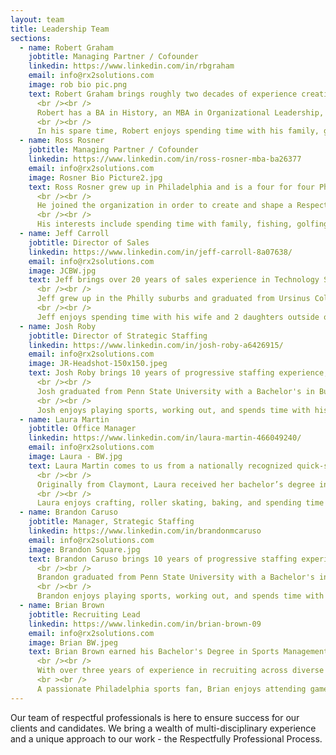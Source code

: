 ```yaml
---
layout: team
title: Leadership Team
sections:
  - name: Robert Graham
    jobtitle: Managing Partner / Cofounder
    linkedin: https://www.linkedin.com/in/rbgraham
    email: info@rx2solutions.com
    image: rob bio pic.png
    text: Robert Graham brings roughly two decades of experience creating Human Capital and Talent Acquisition Strategies for Technology and Life Science Companies. Robert's unique perspective on Staff Augmentation is leveraging technology to provide a customized, efficient solution. Robert is a technologist at heart who understands how to build highly functioning and dynamic teams.
      <br /><br />
      Robert has a BA in History, an MBA in Organizational Leadership, and is a Certified Scrum Master.
      <br /><br />
      In his spare time, Robert enjoys spending time with his family, going to the beach, and tinkering with technology.
  - name: Ross Rosner
    jobtitle: Managing Partner / Cofounder
    linkedin: https://www.linkedin.com/in/ross-rosner-mba-ba26377
    email: info@rx2solutions.com
    image: Rosner Bio Picture2.jpg
    text: Ross Rosner grew up in Philadelphia and is a four for four Philly sports fan. He followed in the footsteps of his father and three grandparents, receiving his MBA from Temple University.
      <br /><br />
      He joined the organization in order to create and shape a Respectfully Professional Company that values quality over quantity and relationships over transactions. Ross brings 10 years of recruiting experience and almost 20 years of business development with a focus on customer service.
      <br /><br />
      His interests include spending time with family, fishing, golfing, and retail arbitrage.
  - name: Jeff Carroll
    jobtitle: Director of Sales
    linkedin: https://www.linkedin.com/in/jeff-carroll-8a07638/
    email: info@rx2solutions.com
    image: JCBW.jpg
    text: Jeff brings over 20 years of sales experience in Technology Staffing and Solutions. Jeff employs a consultative sales approach with his clients, fostering long-term relationships. His flexible approach allows ease of use for all his clients. Jeff is excited to bring his knowledge and experience to the RX2 family.
      <br /><br />
      Jeff grew up in the Philly suburbs and graduated from Ursinus College with a bachelor’s degree in marketing.
      <br /><br />
      Jeff enjoys spending time with his wife and 2 daughters outside of work, playing golf, working out, and enjoying craft beer, scotch, and bourbon. And, of course, all things Philly sports.
  - name: Josh Roby
    jobtitle: Director of Strategic Staffing
    linkedin: https://www.linkedin.com/in/josh-roby-a6426915/
    email: info@rx2solutions.com
    image: JR-Headshot-150x150.jpeg
    text: Josh Roby brings 10 years of progressive staffing experience, predominately in Manufacturing and Engineering. Josh utilizes industry knowledge along with his extensive background in Staff Augmentation to deliver customized Talent Acquisition Strategies. At his core, Josh is a businessman with strong moral values who puts the client and candidate first.
      <br /><br />
      Josh graduated from Penn State University with a Bachelor's in Business.
      <br /><br />
      Josh enjoys playing sports, working out, and spends time with his family.
  - name: Laura Martin
    jobtitle: Office Manager
    linkedin: https://www.linkedin.com/in/laura-martin-466049240/
    email: info@rx2solutions.com
    image: Laura - BW.jpg
    text: Laura Martin comes to us from a nationally recognized quick-service company with a strong background in customer service and administrative support. 
      <br /><br />
      Originally from Claymont, Laura received her bachelor’s degree in Health Care Administration from Bob Jones University in Greenville, SC.
      <br /><br />
      Laura enjoys crafting, roller skating, baking, and spending time with her family and friends in her spare time.
  - name: Brandon Caruso
    jobtitle: Manager, Strategic Staffing
    linkedin: https://www.linkedin.com/in/brandonmcaruso
    email: info@rx2solutions.com
    image: Brandon Square.jpg
    text: Brandon Caruso brings 10 years of progressive staffing experience, predominately in Manufacturing and Engineering. Brandon utilizes industry knowledge along with his extensive background in Staff Augmentation to deliver customized Talent Acquisition Strategies. At his core, Brandon is a businessman with strong moral values who puts the client and candidate first.
      <br /><br />
      Brandon graduated from Penn State University with a Bachelor's in Business.
      <br /><br />
      Brandon enjoys playing sports, working out, and spends time with his family.
  - name: Brian Brown
    jobtitle: Recruiting Lead
    linkedin: https://www.linkedin.com/in/brian-brown-09
    email: info@rx2solutions.com
    image: Brian BW.jpeg
    text: Brian Brown earned his Bachelor's Degree in Sports Management from North Carolina State University, where he excelled as a student-athlete on the baseball team. Drafted in the 9th round, Brian played two seasons in the Boston Red Sox minor league system.
      <br /><br />
      With over three years of experience in recruiting across diverse industries such as Information Technology, Manufacturing, and Accounting & Finance, Brian is known for his strong relationship-building skills and keen attention to detail.
      <br ><br />
      A passionate Philadelphia sports fan, Brian enjoys attending games, traveling, and spending quality time with friends and family.
---
```

Our team of respectful professionals is here to ensure success for our clients and candidates.
We bring a wealth of multi-disciplinary experience and a unique approach to our work - the Respectfully Professional Process.
